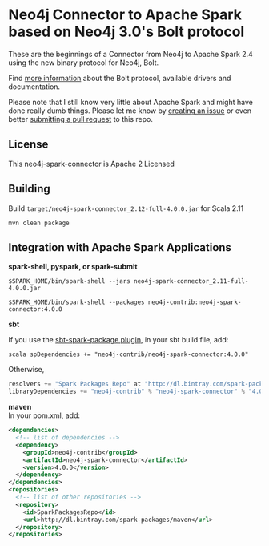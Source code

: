 # Neo4j Connector to Apache Spark based on Neo4j 3.0's Bolt protocol

These are the beginnings of a Connector from Neo4j to Apache Spark 2.4 using the new binary protocol for Neo4j, Bolt.

Find [more information](http://neo4j.com/docs/developer-manual/current/#driver-manual-index) about the Bolt protocol, available drivers and documentation.

Please note that I still know very little about Apache Spark and might have done really dumb things.
Please let me know by [creating an issue](https://github.com/neo4j-contrib/neo4j-spark-connector/issues) or even better [submitting a pull request](https://github.com/neo4j-contrib/neo4j-spark-connector/pulls) to this repo.

## License

This neo4j-spark-connector is Apache 2 Licensed

## Building


Build `target/neo4j-spark-connector_2.12-full-4.0.0.jar` for Scala 2.11

    mvn clean package

## Integration with Apache Spark Applications

**spark-shell, pyspark, or spark-submit**

`$SPARK_HOME/bin/spark-shell --jars neo4j-spark-connector_2.11-full-4.0.0.jar`

`$SPARK_HOME/bin/spark-shell --packages neo4j-contrib:neo4j-spark-connector:4.0.0`

**sbt**

If you use the [sbt-spark-package plugin](https://github.com/databricks/sbt-spark-package), in your sbt build file, add:

```scala spDependencies += "neo4j-contrib/neo4j-spark-connector:4.0.0"```

Otherwise,

```scala
resolvers += "Spark Packages Repo" at "http://dl.bintray.com/spark-packages/maven"
libraryDependencies += "neo4j-contrib" % "neo4j-spark-connector" % "4.0.0"
```  

**maven**  
In your pom.xml, add:   

```xml
<dependencies>
  <!-- list of dependencies -->
  <dependency>
    <groupId>neo4j-contrib</groupId>
    <artifactId>neo4j-spark-connector</artifactId>
    <version>4.0.0</version>
  </dependency>
</dependencies>
<repositories>
  <!-- list of other repositories -->
  <repository>
    <id>SparkPackagesRepo</id>
    <url>http://dl.bintray.com/spark-packages/maven</url>
  </repository>
</repositories>
```
